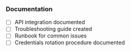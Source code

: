 ### Documentation

- [ ] API integration documented
- [ ] Troubleshooting guide created
- [ ] Runbook for common issues
- [ ] Credentials rotation procedure documented
